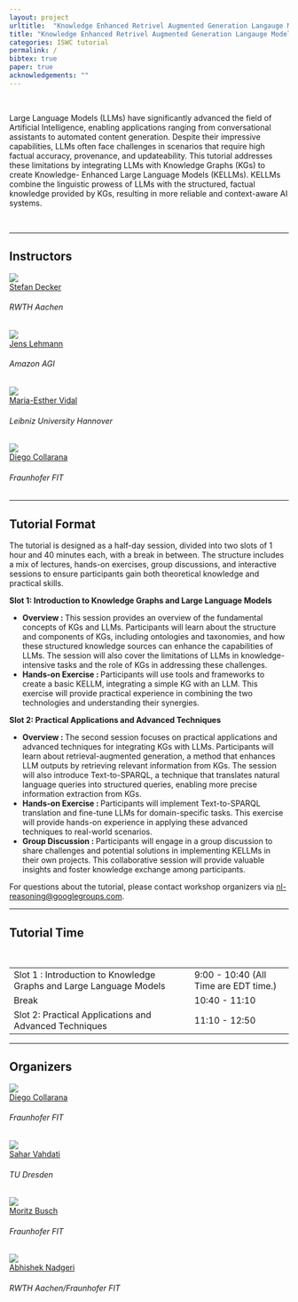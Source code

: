 ```yaml
---
layout: project
urltitle:  "Knowledge Enhanced Retrivel Augmented Generation Langauge Model"
title: "Knowledge Enhanced Retrivel Augmented Generation Langauge Model"
categories: ISWC tutorial
permalink: /
bibtex: true
paper: true
acknowledgements: ""
---
```


<!-- <br /> -->
<!-- <div class="row" id="title">
  <div class="col-xs-12">
    <center><h1>Knoledge Enhanced Retrivel Augmented Generation Langauge Model</h1></center>
    <center><h2>July 13-14, 2023 @ ACL 2023. Toronto, Canada.</h2></center>
 
    
    
  </div>
</div> -->

<br />

<div class="row">
    <div class="col-xs-12">
        <p>
          Large Language Models (LLMs) have significantly advanced the field of Artificial Intelligence, enabling applications ranging from conversational assistants to automated content generation. Despite their impressive capabilities, LLMs often face challenges in scenarios that require high factual accuracy, provenance, and updateability. This tutorial addresses these limitations by integrating LLMs with Knowledge Graphs (KGs) to create Knowledge- Enhanced Large Language Models (KELLMs). KELLMs combine the linguistic prowess of LLMs with the structured, factual knowledge provided by KGs, resulting in more reliable and context-aware AI systems.
        </p>
    </div>
</div>

<br />

<hr />

<!-- Speakers -->
<div class="row" id="speakers">
  <div class="col-xs-12">
    <h2>Instructors</h2>
  </div>
</div>
<div class="row">
  <div class="col-xs-6 col-lg-3">
    <a href="https://www.stefandecker.org/">
      <img class="people-pic" src="{{ "/static/img/people/stefen.jpg" | prepend:site.baseurl }}">
    </a>
    <div class="people-name">
      <a href="https://www.stefandecker.org/">Stefan Decker</a>
      <h6>RWTH Aachen</h6>
    </div>
  </div>
  <div class="col-xs-6 col-lg-3">
    <a href="https://jens-lehmann.org/profile/">
      <img class="people-pic" src="{{ "/static/img/people/Jens.jpg" | prepend:site.baseurl }}">
    </a>
    <div class="people-name">
      <a href="https://jens-lehmann.org/profile/">Jens Lehmann</a>
      <h6> Amazon AGI</h6>
    </div>
  </div>
  <div class="col-xs-6 col-lg-3">
    <a href="https://www.tib.eu/de/forschung-entwicklung/forschungsgruppen-und-labs/scientific-data-management/mitarbeiterinnen-und-mitarbeiter/maria-esther-vidal">
      <img class="people-pic" src="https://www.tib.eu/fileadmin/_processed_/b/6/csm_vidal-800x800_25aafd5504.jpg">
    </a>
    <div class="people-name">
      <a href="https://www.tib.eu/de/forschung-entwicklung/forschungsgruppen-und-labs/scientific-data-management/mitarbeiterinnen-und-mitarbeiter/maria-esther-vidal">Maria-Esther Vidal</a>
      <h6>Leibniz University Hannover</h6>
    </div>
  </div>
    <div class="col-xs-6 col-lg-3">
    <a href="https://collarad.github.io/">
      <img class="people-pic" src="{{ "/static/img/people/Diego.jpeg" | prepend:site.baseurl }}">
    </a>
    <div class="people-name">
      <a href="https://collarad.github.io/">Diego Collarana </a>
      <h6> Fraunhofer FIT</h6>
    </div>
  </div>
</div>

<hr />

<div class="row" id="cfp">
  <div class="col-xs-12">
    <h2>Tutorial Format</h2>
  </div>
</div>
<div class="row">
  <div class="col-xs-12">
    <p>
      The tutorial is designed as a half-day session, divided into two slots of 1 hour and 40 minutes each, with a break in between. The structure includes a mix of lectures, hands-on exercises, group discussions, and interactive sessions to ensure participants gain both theoretical knowledge and practical skills.
    </p>
  <!-- <p>
  <ul>
  <li>Multi-step natural language reasoning;</li>
  <li>Structured explanations;</li>
  <li>Foundations of natural language reasoning;</li>
  <li>Knowledge retrieval for multi-step reasoning;</li>
  <li>Reasoning in interactive environments;</li>
  <li>Applications of natural language reasoning;</li>
  <li>Reasoning as programs;</li>
  <li>Neuro-symbolic reasoning;</li>
          </ul>
      </p>-->
      <p><b>Slot 1: Introduction to Knowledge Graphs and Large Language Models</b></p>
  
  <ul>
    <li><b>Overview : </b>This session provides an overview of the fundamental concepts of KGs and LLMs. Participants will learn about the structure and components of KGs, including ontologies and taxonomies, and how these structured knowledge sources can enhance the capabilities of LLMs. The session will also cover the limitations of LLMs in knowledge- intensive tasks and the role of KGs in addressing these challenges.</li>
  <li><b>Hands-on Exercise : </b>Participants will use tools and frameworks to create a basic KELLM, integrating a simple KG with an LLM. This exercise will provide practical experience in combining the two technologies and understanding their synergies.</li>
 </ul>
 <p><b>Slot 2: Practical Applications and Advanced Techniques</b></p>
  <ul>
    <li><b>Overview : </b>The second session focuses on practical applications and advanced techniques for integrating KGs with LLMs. Participants will learn about retrieval-augmented generation, a method that enhances LLM outputs by retrieving relevant information from KGs. The session will also introduce Text-to-SPARQL, a technique that translates natural language queries into structured queries, enabling more precise information extraction from KGs.</li>
  <li><b>Hands-on Exercise : </b>Participants will implement Text-to-SPARQL translation and fine-tune LLMs for domain-specific tasks. This exercise will provide hands-on experience in applying these advanced techniques to real-world scenarios.</li>
  <li><b>Group Discussion : </b>Participants will engage in a group discussion to share challenges and potential solutions in implementing KELLMs in their own projects. This collaborative session will provide valuable insights and foster knowledge exchange among participants.</li>
 </ul>
 <p>
   For questions about the tutorial, please contact workshop organizers via <a href="nl-reasoning@googlegroups.com">nl-reasoning@googlegroups.com</a>.

  </p>
  </div>
</div>
<hr />
<!-- Submission -->

  
<div class="col-xs-12"  id="dates">
    <h2>Tutorial Time</h2>  
</div>

<br>
<div class="row">
  <div class="col-xs-12">
    <table class="table table-striped">
      <tbody>
        <tr>
          <td>Slot 1 : Introduction to Knowledge Graphs and Large Language Models</td>
          <td>9:00 - 10:40 (All Time are EDT time.)</td>
        </tr>
        <tr>
          <td>Break</td>
          <td>10:40 - 11:10</td>
        </tr>
        <tr>
          <td>Slot 2: Practical Applications and Advanced Techniques</td>
          <td>11:10 - 12:50</td>
        </tr>
      </tbody>
    </table>
  </div>
</div>


<hr />


<!-- Organizers -->
<div class="row" id="organizers">
  <div class="col-xs-12">
    <h2>Organizers</h2>
  </div>
</div>

<div class="row">
    <div class="col-xs-6 col-lg-3">
    <a href="https://collarad.github.io/">
      <img class="people-pic" src="{{ "/static/img/people/Diego.jpeg" | prepend:site.baseurl }}">
    </a>
    <div class="people-name">
      <a href="https://collarad.github.io/">Diego Collarana </a>
      <h6> Fraunhofer FIT</h6>
    </div>
  </div>
  <div class="col-xs-6 col-lg-3">
    <a href="https://nimi-ai.com/sahar-vahdati/">
      <img class="people-pic" src="https://nimi-ai.com/wp-content/uploads/2022/11/Sahar_Workpage_InfAI-e1604081552642.png">
    </a>
    <div class="people-name">
      <a href="https://nimi-ai.com/sahar-vahdati/">Sahar Vahdati</a>
      <h6>TU Dresden</h6>
    </div>
  </div>
    <div class="col-xs-6 col-lg-3">
    <a href="https://www.linkedin.com/in/moritz-busch-23a955205/?originalSubdomain=de">
      <img class="people-pic" src="{{ "/static/img/people/moritz.jpg" | prepend:site.baseurl }}">
    </a>
    <div class="people-name">
      <a href="https://www.linkedin.com/in/moritz-busch-23a955205/?originalSubdomain=de">Moritz Busch</a>
      <h6> Fraunhofer FIT</h6>
    </div>
  </div>
    <div class="col-xs-6 col-lg-3">
    <a href="https://www.linkedin.com/in/abhishek-nadgeri/?trk=public_profile_browsemap&originalSubdomain=de">
      <img class="people-pic" src="{{ "/static/img/people/Abhishek.jpeg" | prepend:site.baseurl }}">
    </a>
    <div class="people-name">
      <a href="https://www.linkedin.com/in/abhishek-nadgeri/?trk=public_profile_browsemap&originalSubdomain=de">Abhishek Nadgeri</a>
      <h6>RWTH Aachen/Fraunhofer FIT</h6>
    </div>
  </div>


</div>

